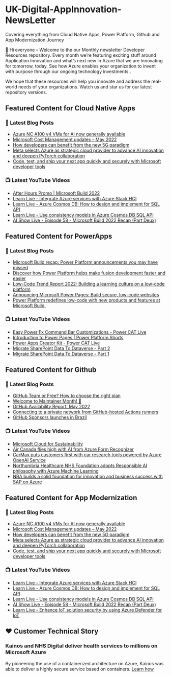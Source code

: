 # UK-Digital-AppInnovation-NewsLetter

Covering everything from Cloud Native Apps, Power Platform, Github and App Modernization Journey

👋 Hi everyone – Welcome to the our Monthly newsletter Developer Resources repository. Every month we’re featuring exciting stuff around Application Innovation and what’s next new in Azure that we are Innovating for tomorrow, today. See how Azure enables your organization to invent with purpose through our ongoing technology investments..


We hope that these resources will help you innovate and address the real-world needs of your organizations. Watch us and star us for our latest repository versions.

## Featured Content for Cloud Native Apps


### 📝 Latest Blog Posts

    
<!-- BLOGCNA:START -->
- [Azure NC A100 v4 VMs for AI now generally available](https://azure.microsoft.com/blog/azure-nc-a100-v4-vms-for-ai-now-generally-available/)
- [Microsoft Cost Management updates – May 2022](https://azure.microsoft.com/blog/microsoft-cost-management-updates-may-2022/)
- [How developers can benefit from the new 5G paradigm](https://azure.microsoft.com/blog/how-developers-can-benefit-from-the-new-5g-paradigm/)
- [Meta selects Azure as strategic cloud provider to advance AI innovation and deepen PyTorch collaboration](https://azure.microsoft.com/blog/meta-selects-azure-as-strategic-cloud-provider-to-advance-ai-innovation-and-deepen-pytorch-collaboration/)
- [Code, test, and ship your next app quickly and securely with Microsoft developer tools](https://azure.microsoft.com/blog/code-test-and-ship-your-next-app-quickly-and-securely-with-microsoft-developer-tools/)
<!-- BLOGCNA:END -->

### 📺 Latest YouTube Videos

 
<!-- YOUTUBECNA:START -->
- [After Hours Promo | Microsoft Build 2022](https://www.youtube.com/watch?v=PqN0-IBdACI)
- [Learn Live - Integrate Azure services with Azure Stack HCI](https://www.youtube.com/watch?v=8hb4o-iUX6g)
- [Learn Live - Azure Cosmos DB: How to design and implement for SQL API](https://www.youtube.com/watch?v=Se9zedGMt08)
- [Learn Live - Use consistency models in Azure Cosmos DB SQL API](https://www.youtube.com/watch?v=4rVUPqUqrKc)
- [AI Show Live - Episode 58 - Microsoft Build 2022 Recap &lpar;Part Deux&rpar;](https://www.youtube.com/watch?v=_1cdsD3tjjk)
<!-- YOUTUBECNA:END -->

##  Featured Content for PowerApps
### 📝 Latest Blog Posts
<!-- BLOGPOWER:START -->
- [Microsoft Build recap: Power Platform announcements you may have missed](https://cloudblogs.microsoft.com/powerplatform/2022/05/31/microsoft-build-recap-power-platform-announcements-you-may-have-missed/)
- [Discover how Power Platform helps make fusion development faster and easier](https://cloudblogs.microsoft.com/powerplatform/2022/05/25/discover-how-power-platform-helps-make-fusion-development-faster-and-easier/)
- [Low-Code Trend Report 2022: Building a learning culture on a low-code platform](https://cloudblogs.microsoft.com/powerplatform/2022/05/24/low-code-trend-report-2022-building-a-learning-culture-on-a-low-code-platform/)
- [Announcing Microsoft Power Pages: Build secure, low-code websites](https://powerpages.microsoft.com/blog/announcing-microsoft-power-pages-build-secure-low-code-websites/)
- [Power Platform redefines low-code with new products and features at Microsoft Build ](https://cloudblogs.microsoft.com/powerplatform/2022/05/24/power-platform-redefines-low-code-with-new-products-and-features-at-microsoft-build/)
<!-- BLOGPOWER:END -->
 ### 📺 Latest YouTube Videos
    
<!-- YOUTUBEPOWER:START -->
- [Easy Power Fx Command Bar Customizations - Power CAT Live](https://www.youtube.com/watch?v=4C2b0DDJPhk)
- [Introduction to Power Pages | Power Platform Shorts](https://www.youtube.com/watch?v=BKG9m9Dgr-4)
- [Power Apps Creator Kit - Power CAT Live](https://www.youtube.com/watch?v=UzHghqwaVC4)
- [Migrate SharePoint Data To Dataverse - Part 2](https://www.youtube.com/watch?v=5MZjYcApBSs)
- [Migrate SharePoint Data To Dataverse - Part 1](https://www.youtube.com/watch?v=AnEDYdiFmL0)
<!-- YOUTUBEPOWER:END -->

##  Featured Content for Github
### 📝 Latest Blog Posts
<!-- BLOGGITHUB:START -->
- [GitHub Team or Free? How to choose the right plan](https://github.blog/2022-06-01-github-team-or-free-how-to-choose-the-right-plan/)
- [Welcome to Maintainer Month! 🎉](https://github.blog/2022-06-01-welcome-to-maintainer-month/)
- [GitHub Availability Report: May 2022](https://github.blog/2022-06-01-github-availability-report-may-2022/)
- [Connecting to a private network from GitHub-hosted Actions runners](https://github.blog/2022-06-01-connecting-to-a-private-network-from-github-hosted-actions-runners/)
- [GitHub Sponsors launches in Brazil](https://github.blog/2022-06-01-github-sponsors-launches-in-brazil/)
<!-- BLOGGITHUB:END -->
### 📺 Latest YouTube Videos
<!-- YOUTUBEGITHUB:START -->
- [Microsoft Cloud for Sustainability](https://www.youtube.com/watch?v=HDYRb-8HXgE)
- [Air Canada flies high with AI from Azure Form Recognizer](https://www.youtube.com/watch?v=NqyZ_7btL5I)
- [CarMax puts customers first with car research tools powered by Azure OpenAI Service](https://www.youtube.com/watch?v=n4KekgD4DdY)
- [Northumbria Healthcare NHS Foundation adopts Responsible AI philosophy with Azure Machine Learning](https://www.youtube.com/watch?v=LRZHcipcweY)
- [NBA builds a solid foundation for innovation and business success with SAP on Azure](https://www.youtube.com/watch?v=gAa3k3UFFsw)
<!-- YOUTUBEGITHUB:END -->
##  Featured Content for App Modernization
### 📝 Latest Blog Posts
<!-- BLOGAPPMOD:START -->
- [Azure NC A100 v4 VMs for AI now generally available](https://azure.microsoft.com/blog/azure-nc-a100-v4-vms-for-ai-now-generally-available/)
- [Microsoft Cost Management updates – May 2022](https://azure.microsoft.com/blog/microsoft-cost-management-updates-may-2022/)
- [How developers can benefit from the new 5G paradigm](https://azure.microsoft.com/blog/how-developers-can-benefit-from-the-new-5g-paradigm/)
- [Meta selects Azure as strategic cloud provider to advance AI innovation and deepen PyTorch collaboration](https://azure.microsoft.com/blog/meta-selects-azure-as-strategic-cloud-provider-to-advance-ai-innovation-and-deepen-pytorch-collaboration/)
- [Code, test, and ship your next app quickly and securely with Microsoft developer tools](https://azure.microsoft.com/blog/code-test-and-ship-your-next-app-quickly-and-securely-with-microsoft-developer-tools/)
<!-- BLOGAPPMOD:END -->
### 📺 Latest YouTube Videos
<!-- YOUTUBEAPPMOD:START -->
- [Learn Live - Integrate Azure services with Azure Stack HCI](https://www.youtube.com/watch?v=8hb4o-iUX6g)
- [Learn Live - Azure Cosmos DB: How to design and implement for SQL API](https://www.youtube.com/watch?v=Se9zedGMt08)
- [Learn Live - Use consistency models in Azure Cosmos DB SQL API](https://www.youtube.com/watch?v=4rVUPqUqrKc)
- [AI Show Live - Episode 58 - Microsoft Build 2022 Recap &lpar;Part Deux&rpar;](https://www.youtube.com/watch?v=_1cdsD3tjjk)
- [Learn Live - Enhance IoT solution security by using Azure Defender for IoT](https://www.youtube.com/watch?v=oFBklDSIsUs)
<!-- YOUTUBEAPPMOD:END -->


## ♥️ Customer Technical Story 

### Kainos and NHS Digital deliver health services to millions on Microsoft Azure

By pioneering the use of a containerized architecture on Azure, Kainos was able to deliver a highly secure service based on containers. [Learn how](https://customers.microsoft.com/en-us/story/1368348549535774520-kainos-and-nhs-digital-deliver-health-services-to-millions-on-microsoft-azure)

